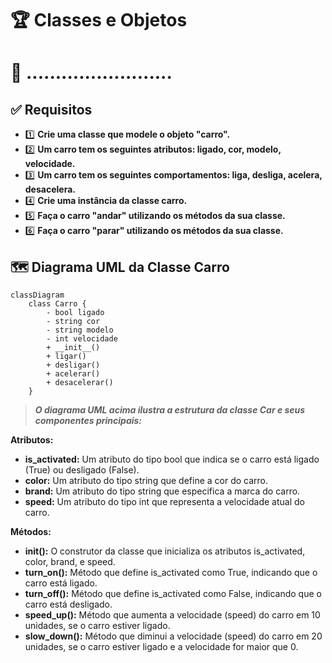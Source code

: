 # 🏆 Classes e Objetos

# 🚗 .........................

## ✅ Requisitos

- 1️⃣ **Crie uma classe que modele o objeto "carro".**
- 2️⃣ **Um carro tem os seguintes atributos: ligado, cor, modelo, velocidade.**
- 3️⃣ **Um carro tem os seguintes comportamentos: liga, desliga, acelera, desacelera.**
- 4️⃣ **Crie uma instância da classe carro.**
- 5️⃣ **Faça o carro "andar" utilizando os métodos da sua classe.**
- 6️⃣ **Faça o carro "parar" utilizando os métodos da sua classe.**


## 🗺️ Diagrama UML da Classe Carro

```mermaid
classDiagram
    class Carro {
        - bool ligado
        - string cor
        - string modelo
        - int velocidade
        + __init__()
        + ligar()
        + desligar()
        + acelerar()
        + desacelerar()
    }
```

> _**O diagrama UML acima ilustra a estrutura da classe Car e seus componentes principais:**_

**Atributos:**

- **is_activated:** Um atributo do tipo bool que indica se o carro está ligado (True) ou desligado (False).
- **color:** Um atributo do tipo string que define a cor do carro.
- **brand:** Um atributo do tipo string que especifica a marca do carro.
- **speed:** Um atributo do tipo int que representa a velocidade atual do carro.

**Métodos:**

- **__init__():** O construtor da classe que inicializa os atributos is_activated, color, brand, e speed.
- **turn_on():** Método que define is_activated como True, indicando que o carro está ligado.
- **turn_off():** Método que define is_activated como False, indicando que o carro está desligado.
- **speed_up():** Método que aumenta a velocidade (speed) do carro em 10 unidades, se o carro estiver ligado.
- **slow_down():** Método que diminui a velocidade (speed) do carro em 20 unidades, se o carro estiver ligado e a velocidade for maior que 0.

